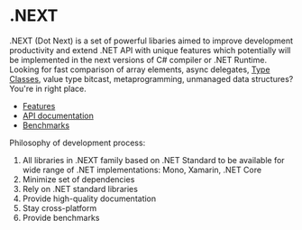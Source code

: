 .NEXT
====

.NEXT (Dot Next) is a set of powerful libaries aimed to improve development productivity and extend .NET API with unique features which potentially will be implemented in the next versions of C# compiler or .NET Runtime. Looking for fast comparison of array elements, async delegates, [Type Classes](https://github.com/dotnet/csharplang/issues/110), value type bitcast, metaprogramming, unmanaged data structures? You're in right place.

* [Features](https://sakno.github.io/DotNext/features/core/index.html)
* [API documentation](https://sakno.github.io/DotNext/api/DotNext.html)
* [Benchmarks](https://sakno.github.io/DotNext/benchmarks.html)

Philosophy of development process:
1. All libraries in .NEXT family based on .NET Standard to be available for wide range of .NET implementations: Mono, Xamarin, .NET Core
1. Minimize set of dependencies
1. Rely on .NET standard libraries
1. Provide high-quality documentation
1. Stay cross-platform
1. Provide benchmarks